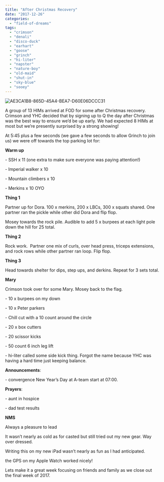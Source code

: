 ```yaml
---
title: "After Christmas Recovery"
date: "2017-12-26"
categories: 
  - "field-of-dreams"
tags: 
  - "crimson"
  - "denali"
  - "disco-duck"
  - "earhart"
  - "goose"
  - "grinch"
  - "hi-liter"
  - "napster"
  - "nature-boy"
  - "old-maid"
  - "shut-in"
  - "sky-blue"
  - "sooey"
---
```


![AE3CA1B8-865D-45A4-BEA7-D60E06DCCC31](https://f3carpex.files.wordpress.com/2017/12/ae3ca1b8-865d-45a4-bea7-d60e06dccc31.jpeg?w=338)

A group of 13 HIMs arrived at FOD for some after Christmas recovery. Crimson and YHC decided that by signing up to Q the day after Christmas was the best way to ensure we’d be up early. We had expected 8 HIMs at most but we’re presently surprised by a strong showing!

At 5:45 plus a few seconds (we gave a few seconds to allow Grinch to join us) we were off towards the top parking lot for:

**Warm up**

\- SSH x 11 (one extra to make sure everyone was paying attention!)

\- Imperial walker x 10

\- Mountain climbers x 10

\- Merkins x 10 OYO

**Thing 1**

Partner up for Dora. 100 x merkins, 200 x LBCs, 300 x squats shared. One partner ran the pickle while other did Dora and flip flop.

Mosey towards the rock pile. Audible to add 5 x burpees at each light pole down the hill for 25 total.

**Thing 2**

Rock work.  Partner one mix of curls, over head press, triceps extensions, and rock rows while other partner ran loop. Flip flop.

**Thing 3**

Head towards shelter for dips, step ups, and derkins. Repeat for 3 sets total.

**Mary**

Crimson took over for some Mary. Mosey back to the flag.

\- 10 x burpees on my down

\- 10 x Peter parkers

\- Chill cut with a 10 count around the circle

\- 20 x box cutters

\- 20 scissor kicks

\- 50 count 6 inch leg lift

\- hi-liter called some side kick thing. Forgot the name because YHC was having a hard time just keeping balance.

**Announcements**:

\- convergence New Year’s Day at A-team start at 07:00.

**Prayers**:

\- aunt in hospice

\- dad test results

**NMS**

Always a pleasure to lead

It wasn’t nearly as cold as for casted but still tried out my new gear. Way over dressed.

Writing this on my new iPad wasn’t nearly as fun as I had anticipated.

the GPS on my Apple Watch worked nicely!

Lets make it a great week focusing on friends and family as we close out the final week of 2017.

